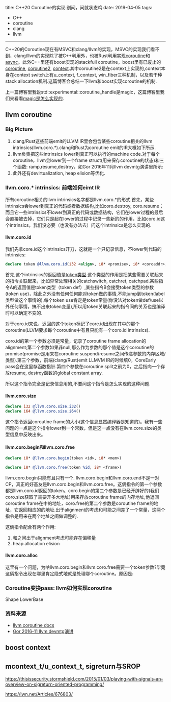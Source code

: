 title: C++20 Coroutine的实现:别问，问就状态鸡
date: 2019-04-05
tags:
 - C++
 - coroutine
 - clang
 - llvm
---
C++20的Coroutine现在有MSVC和clang/llvm的实现，MSVC的实现我们看不到，clang/llvm的实现除了被C++利用外，也被Rust利用实现[coroutine](https://github.com/rust-lang/rfcs/blob/master/text/2033-experimental-coroutines.md)和[async](https://github.com/rust-lang/rfcs/blob/master/text/2394-async_await.md)。此外C++里还有boost实现的stackfull coroutine，boost里有已废止的[coroutine](https://www.boost.org/doc/libs/1_69_0/libs/coroutine/doc/html/index.html), [coroutine2](https://www.boost.org/doc/libs/1_69_0/libs/coroutine2/doc/html/index.html), [context](https://www.boost.org/doc/libs/1_69_0/libs/context/doc/html/index.html).其中coroutine2是在context上实现的,context本身在context switch上有u_context, f_context, win_fiber三种机制，以及若干种stack allocation机制.这篇博客会总结一下llvm和boost实现coroutine的机制.

上一篇博客里我说std::experimental::coroutine_handle是magic，这篇博客里我们来看看[magic是怎么实现的](https://clang.llvm.org/docs/LanguageExtensions.html#c-coroutines-support-builtins).

## llvm coroutine

### Big Picture

1. clang/Rust这些前端emit的LLVM IR里会包含某些coroutine相关的llvm intrinsics(llvm.coro.*).clang和Rust为coroutine emit的IR大概如下所示.
2. llvm负责把这些intrinsics lower到真正可以执行的machine code.对于每个coroutine，llvm会lower到一个frame struct(用来保存coroutine的状态)和三个函数: ramp,resume,destroy，如Gor 2016年11月llvm devmtg演讲里所示:
3. 此外还有devirtualization, heap elision等优化.

### llvm.coro.* intrinsics: 前端如何eimt IR
所有coroutine相关的llvm intrinsics名字都是llvm.coro.*的形式.首先，某些intrinsics会lower到真正的代码或者数据结构,比如coro.destroy, coro.resume；而且它一些intrinsics不lower到真正的代码或数据结构，它们在lower过程的最后会直接被去掉，它们只是起在lower的过程中记录一些新的的作用，比如coro.id这个intrinsics，我们没必要（也没有办法去）问这个intrinsics是怎么实现的.

#### <span>llvm.coro.id</span>
我们先拿core.id这个intrinsics开刀，这就是一个只记录信息，不lower到代码的intrinsics:
```llvm
declare token @llvm.coro.id(i32 <align>, i8* <promise>, i8* <coroaddr>, i8* <fnaddrs>)
```
首先,这个intrinsics的返回值是[token类型](https://llvm.org/docs/LangRef.html#token-type).这个类型的作用是把某些需要关联起来的指令关联起来，比如异常处理相关的catchswitch, catchret, catchpad.某些指令A的返回值是token类型（token def）,某些指令B会接受token类型的参数(token use)，除此之外没有任何任何能对token做的事情,不能jump到token(label类型做这个事情的),每个token use肯定是token常量(你没法对token做def/use以外任何事情，搞不出来token变量),所以用token关联起来的指令间的关系也是编译时可以确定不变的.

对于coro.id来说，返回的这个token标记了core.id出现在其中的那个coroutine(LLVM要求每个coroutine中有且只能有一个<span>coro.id</span> intrinsics).

<span>coro.id</span>的第一个参数必须是常量，记录了coroutine frame allocation的alignment;第二个参数如果非null,那么作为参数的那个值是这个coroutine的promise(promise是用来在coroutine suspend/resume之间传递参数的内存区域/类型).第三个参数，前端(clang/Rust)emit LLMVM IR的时候填0，CoreEarly pass会在这里存函数指针.第四个参数在coroutine split之前为0，之后指向一个存放resume, destroy函数的global constant array.

所以这个指令完全是记录信息用的,不要问这个指令是怎么实现的这种问题.

#### <span>llvm.coro.size</span>

```llvm
declare i32 @llvm.coro.size.i32()
declare i64 @llvm.coro.size.i64()
```
这个指令返回coroutine frame的大小(这个信息显然编译器是知道的)。我有一些问题的一点是这个指令lower到一个常数，但是这一点没有在llvm.core.size的类型信息中反映出来。

#### <span>llvm.coro.begin</span>和<span>llvm.coro.free</span>
```llvm
declare i8* @llvm.coro.begin(token <id>, i8* <mem>)
```
```llvm
declare i8* @llvm.coro.free(token %id, i8* <frame>)
```
llvm.coro.begin只能有且只有一个.
llvm.coro.begin和llvm.coro.end不是一对CP，真正的好基友是llvm.coro.begin和llvm.coro.free。这俩指令的第一个参数都是llvm.coro.id返回的token。coro.begin的第二个参数<mem>是已经开辟好的(我们coro.size获取了需要开多大地址)用来存放coroutine frame的内存地址,他返回coroutine frame在<mem>中的地址，coro.free的第二个参数是coroutine frame的地址，它返回相应的<mem>的地址.出于alignment的考虑<mem>和<frame>可能之间差了一个常量，这两个指令是用来在两个地址之间做调整的.

这俩指令配合有两个作用:
 1. <mem>和<frame>之间出于alignment考虑可能存在偏移量
 2. heap allocation elision

#### <span>llvm.coro.alloc</span>

这里有一个问题，为啥llvm.coro.begin和llvm.coro.free需要一个token参数?毕竟这俩指令出现在哪里肯定隐式地就是处理哪个coroutine。原因是:
### Coroutine变换pass: llvm如何实现coroutine

Shape
LowerBase
### 资料来源

- [llvm coroutine docs](https://llvm.org/docs/Coroutines.html)
- [Gor 2016-11 llvm devmtg演讲](https://llvm.org/devmtg/2016-11/Slides/Nishanov-LLVMCoroutines.pdf)

## boost context

## mcontext_t/u_context_t, sigreturn与SROP

https://thisissecurity.stormshield.com/2015/01/03/playing-with-signals-an-overview-on-sigreturn-oriented-programming/

https://lwn.net/Articles/676803/
